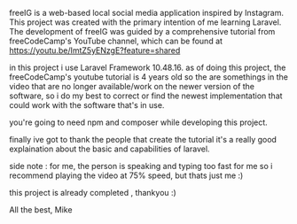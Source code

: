 freeIG is a web-based local social media application inspired by Instagram. This project was created with the primary intention of me learning Laravel. The development of freeIG was guided by a comprehensive tutorial from freeCodeCamp's YouTube channel, which can be found at https://youtu.be/ImtZ5yENzgE?feature=shared

in this project i use Laravel Framework 10.48.16. as of doing this project, the freeCodeCamp's youtube tutorial is 4 years old so the are somethings in the video that are no longer available/work on the newer version of the software, so i do my best to correct or find the newest implementation that could work with the software that's in use.

you're going to need npm and composer while developing this project.

finally ive got to thank the people that create the tutorial it's a really good explaination about the basic and capabilities of laravel.

side note : for me, the person is speaking and typing too fast for me so i recommend playing the video at 75% speed, but thats just me :)

this project is already completed , thankyou :)

All the best, Mike
